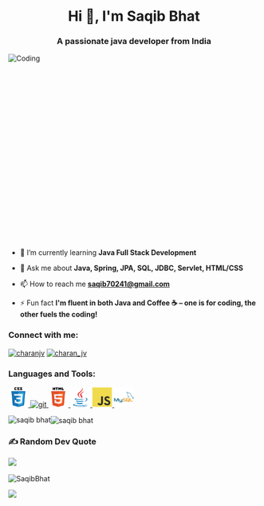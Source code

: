 <h1 align="center">Hi 👋, I'm Saqib Bhat</h1>
<h3 align="center">A passionate java developer from India</h3>
<img align="right" alt="Coding" width="550" height="390" src="https://camo.githubusercontent.com/3492228fd9a698d24cbe02d7e013abc0fe70eebeda013e47dab443f61efe5013/68747470733a2f2f7777772e77696e677374656368736f6c7574696f6e732e636f6d2f77702d636f6e74656e742f75706c6f6164732f323032322f30332f66756c6c2d737461636b2d646576656c6f706d656e742e676966">


- 🌱 I’m currently learning **Java Full Stack Development**

- 💬 Ask me about **Java, Spring, JPA, SQL, JDBC, Servlet, HTML/CSS**

- 📫 How to reach me **saqib70241@gmail.com**

- ⚡ Fun fact **I'm fluent in both Java and Coffee ☕ – one is for coding, the other fuels the coding!**

<h3 align="left">Connect with me:</h3>
<p align="left">

<a href="https://linkedin.com/in/saqib70241" target="blank"><img align="center" src="https://raw.githubusercontent.com/rahuldkjain/github-profile-readme-generator/master/src/images/icons/Social/linked-in-alt.svg" alt="charanjv" height="30" width="40" /></a>
<a href="https://instagram.com/saqib_bhat0011" target="blank"><img align="center" src="https://raw.githubusercontent.com/rahuldkjain/github-profile-readme-generator/master/src/images/icons/Social/instagram.svg" alt="charan_jv" height="30" width="40" /></a>
</p>

<h3 align="left">Languages and Tools:</h3>
<p align="left"> <a href="https://www.w3schools.com/css/" target="_blank" rel="noreferrer"> <img src="https://raw.githubusercontent.com/devicons/devicon/master/icons/css3/css3-original-wordmark.svg" alt="css3" width="40" height="40"/> </a> <a href="https://git-scm.com/" target="_blank" rel="noreferrer"> <img src="https://www.vectorlogo.zone/logos/git-scm/git-scm-icon.svg" alt="git" width="40" height="40"/> </a> <a href="https://www.w3.org/html/" target="_blank" rel="noreferrer"> <img src="https://raw.githubusercontent.com/devicons/devicon/master/icons/html5/html5-original-wordmark.svg" alt="html5" width="40" height="40"/> </a> <a href="https://www.java.com" target="_blank" rel="noreferrer"> <img src="https://raw.githubusercontent.com/devicons/devicon/master/icons/java/java-original.svg" alt="java" width="40" height="40"/> </a> <a href="https://developer.mozilla.org/en-US/docs/Web/JavaScript" target="_blank" rel="noreferrer"> <img src="https://raw.githubusercontent.com/devicons/devicon/master/icons/javascript/javascript-original.svg" alt="javascript" width="40" height="40"/> </a> <a href="https://www.mysql.com/" target="_blank" rel="noreferrer"> <img src="https://raw.githubusercontent.com/devicons/devicon/master/icons/mysql/mysql-original-wordmark.svg" alt="mysql" width="40" height="40"/> </a> </p>

<p><img align="left" src="https://github-readme-stats.vercel.app/api/top-langs?username=Saqibbhat321&show_icons=true&locale=en&layout=compact" alt="saqib bhat" /></p>

<p><img align="center" src="https://github-readme-streak-stats.herokuapp.com/?user=Saqibbhat321&" alt="saqib bhat" /></p>

### ✍️ Random Dev Quote
![](https://quotes-github-readme.vercel.app/api?type=horizontal&theme=merko)

<p align="left"> <img src="https://komarev.com/ghpvc/?username=Saqibbhat321&label=Profile%20views&color=0e75b6&style=flat" alt="SaqibBhat" /> </p>

[![](https://visitcount.itsvg.in/api?id=Saqibbhat321&icon=0&color=0)](https://visitcount.itsvg.in)

<!-- Proudly created with GPRM ( https://gprm.itsvg.in ) -->
